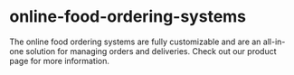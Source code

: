 # online-food-ordering-systems
The online food ordering systems are fully customizable and are an all-in-one solution for managing orders and deliveries. Check out our product page for more information.
